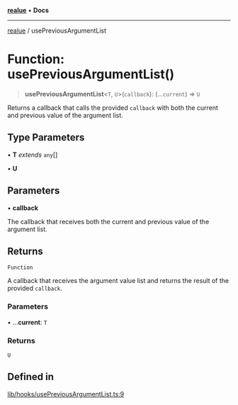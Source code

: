[**realue**](../README.md) • **Docs**

***

[realue](../README.md) / usePreviousArgumentList

# Function: usePreviousArgumentList()

> **usePreviousArgumentList**\<`T`, `U`\>(`callback`): (...`current`) => `U`

Returns a callback that calls the provided `callback` with both the current and previous value of the argument list.

## Type Parameters

• **T** *extends* `any`[]

• **U**

## Parameters

• **callback**

The callback that receives both the current and previous value of the argument list.

## Returns

`Function`

A callback that receives the argument value list and returns the result of the provided `callback`.

### Parameters

• ...**current**: `T`

### Returns

`U`

## Defined in

[lib/hooks/usePreviousArgumentList.ts:9](https://github.com/nevoland/realue/blob/8a6a0e0e2cd5cbfd6cdb8d7ce380fc07ff18b38d/lib/hooks/usePreviousArgumentList.ts#L9)
